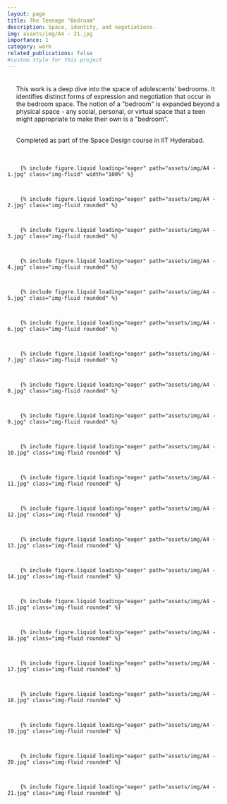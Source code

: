 ```yaml
---
layout: page
title: The Teenage "Bedroom"
description: Space, identity, and negotiations.
img: assets/img/A4 - 21.jpg
importance: 1
category: work
related_publications: false
#custom style for this project
---
```

<div style="background-color:red-color; padding: 20px;">
This work is a deep dive into the space of adolescents' bedrooms. It identifies distinct forms of expression and negotiation that occur in the bedroom space. The notion of a "bedroom" is expanded beyond a physical space - any social, personal, or virtual space that a teen might appropriate to make their own is a "bedroom". <br><br>

Completed as part of the Space Design course in IIT Hyderabad. 

</div>


    
        {% include figure.liquid loading="eager" path="assets/img/A4 - 1.jpg" class="img-fluid" width="100%" %}
   

  
        {% include figure.liquid loading="eager" path="assets/img/A4 - 2.jpg" class="img-fluid rounded" %}
 

 
        {% include figure.liquid loading="eager" path="assets/img/A4 - 3.jpg" class="img-fluid rounded" %}
  


        {% include figure.liquid loading="eager" path="assets/img/A4 - 4.jpg" class="img-fluid rounded" %}
  

    
        {% include figure.liquid loading="eager" path="assets/img/A4 - 5.jpg" class="img-fluid rounded" %}


    
        {% include figure.liquid loading="eager" path="assets/img/A4 - 6.jpg" class="img-fluid rounded" %}


    
        {% include figure.liquid loading="eager" path="assets/img/A4 - 7.jpg" class="img-fluid rounded" %}
    

    
        {% include figure.liquid loading="eager" path="assets/img/A4 - 8.jpg" class="img-fluid rounded" %}
    

    
        {% include figure.liquid loading="eager" path="assets/img/A4 - 9.jpg" class="img-fluid rounded" %}
    

    
        {% include figure.liquid loading="eager" path="assets/img/A4 - 10.jpg" class="img-fluid rounded" %}
    

    
        {% include figure.liquid loading="eager" path="assets/img/A4 - 11.jpg" class="img-fluid rounded" %}
    

    
        {% include figure.liquid loading="eager" path="assets/img/A4 - 12.jpg" class="img-fluid rounded" %}
    

    
        {% include figure.liquid loading="eager" path="assets/img/A4 - 13.jpg" class="img-fluid rounded" %}
    

    
        {% include figure.liquid loading="eager" path="assets/img/A4 - 14.jpg" class="img-fluid rounded" %}
    

    
        {% include figure.liquid loading="eager" path="assets/img/A4 - 15.jpg" class="img-fluid rounded" %}
    

    
        {% include figure.liquid loading="eager" path="assets/img/A4 - 16.jpg" class="img-fluid rounded" %}
    

    
        {% include figure.liquid loading="eager" path="assets/img/A4 - 17.jpg" class="img-fluid rounded" %}
    

    
        {% include figure.liquid loading="eager" path="assets/img/A4 - 18.jpg" class="img-fluid rounded" %}
    

    
        {% include figure.liquid loading="eager" path="assets/img/A4 - 19.jpg" class="img-fluid rounded" %}
    

    
        {% include figure.liquid loading="eager" path="assets/img/A4 - 20.jpg" class="img-fluid rounded" %}
    

    
        {% include figure.liquid loading="eager" path="assets/img/A4 - 21.jpg" class="img-fluid rounded" %}
    





